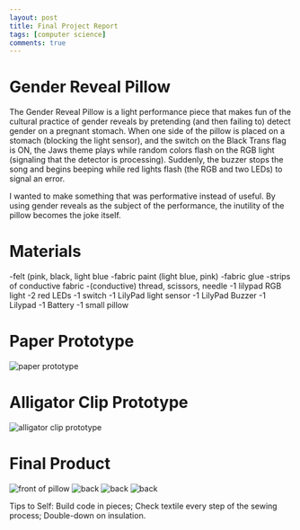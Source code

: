 ```yaml
---
layout: post
title: Final Project Report
tags: [computer science]
comments: true
---
```

# Gender Reveal Pillow  
The Gender Reveal Pillow is a light performance piece that makes fun of the cultural practice of gender reveals by pretending (and then failing to) detect gender on a pregnant stomach. When one side of the pillow is placed on a stomach (blocking the light sensor), and the switch on the Black Trans flag is ON, the Jaws theme plays while random colors flash on the RGB light (signaling that the detector is processing). Suddenly, the buzzer stops the song and begins beeping while red lights flash (the RGB and two LEDs) to signal an error.

I wanted to make something that was performative instead of useful. By using gender reveals as the subject of the performance, the inutility of the pillow becomes the joke itself.  

# Materials 
-felt (pink, black, light blue
-fabric paint (light blue, pink)
-fabric glue
-strips of conductive fabric
-(conductive) thread, scissors, needle
-1 lilypad RGB light
-2 red LEDs
-1 switch
-1 LilyPad light sensor
-1 LilyPad Buzzer
-1 Lilypad 
-1 Battery
-1 small pillow

# Paper Prototype

![paper prototype](https://cfiredancing.github.io/img/csci103paperprototype.jpeg)

# Alligator Clip Prototype

![alligator clip prototype ](https://cfiredancing.github.io/img/IMG_4131.JPG)

# Final Product 

![front of pillow](https://cfiredancing.github.io/img/IMG_4138.JPG)
![back](https://cfiredancing.github.io/img/IMG_4139.PNG)
![back](https://cfiredancing.github.io/img/IMG_4140.PNG)
![back](https://cfiredancing.github.io/img/IMG_4141.PNG)

Tips to Self: Build code in pieces; Check textile every step of the sewing process; Double-down on insulation.
